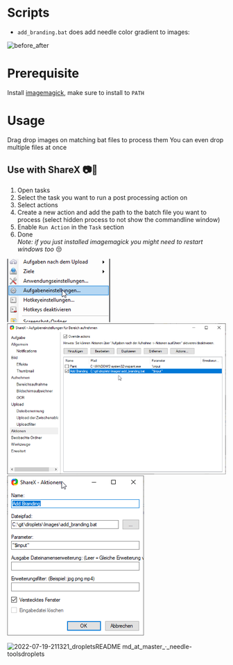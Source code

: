 
# Scripts
- ``add_branding.bat`` does add needle color gradient to images:  

![before_after](https://user-images.githubusercontent.com/5083203/179529780-05531784-14c1-433c-a4b2-fd2e5304e68b.png)

# Prerequisite
Install [imagemagick](https://imagemagick.org/script/download.php), make sure to install to ``PATH``

# Usage
Drag drop images on matching bat files to process them
You can even drop multiple files at once

## Use with ShareX 📷🌈
1) Open tasks
2) Select the task you want to run a post processing action on
3) Select actions
4) Create a new action and add the path to the batch file you want to process (select hidden process to not show the commandline window)
5) Enable ``Run Action`` in the ``Task`` section 
6) Done  
*Note: if you just installed imagemagick you might need to restart windows too* 😒 

![](../Documentation~/ShareX/hotkey_settings_0.png)
![](../Documentation~/ShareX/hotkey_settings_1.png)
![](../Documentation~/ShareX/hotkey_settings_2_action.png)

![2022-07-19-211321_dropletsREADME md_at_master_·_needle-toolsdroplets](https://user-images.githubusercontent.com/5083203/179830724-727a5a45-46a2-4430-a209-f9fd67949669.png)
